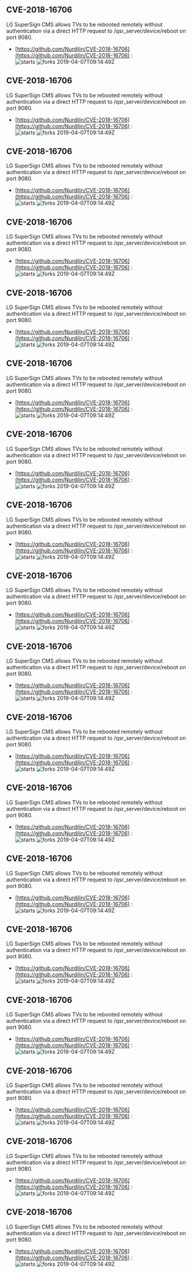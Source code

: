 ## CVE-2018-16706
 LG SuperSign CMS allows TVs to be rebooted remotely without authentication via a direct HTTP request to /qsr_server/device/reboot on port 9080.

- [https://github.com/Nurdilin/CVE-2018-16706](https://github.com/Nurdilin/CVE-2018-16706) :  
![starts](https://img.shields.io/github/stars/Nurdilin/CVE-2018-16706.svg) 
![forks](https://img.shields.io/github/forks/Nurdilin/CVE-2018-16706.svg) 
2019-04-07T09:14:49Z

## CVE-2018-16706
 LG SuperSign CMS allows TVs to be rebooted remotely without authentication via a direct HTTP request to /qsr_server/device/reboot on port 9080.

- [https://github.com/Nurdilin/CVE-2018-16706](https://github.com/Nurdilin/CVE-2018-16706) :  
![starts](https://img.shields.io/github/stars/Nurdilin/CVE-2018-16706.svg) 
![forks](https://img.shields.io/github/forks/Nurdilin/CVE-2018-16706.svg) 
2019-04-07T09:14:49Z

## CVE-2018-16706
 LG SuperSign CMS allows TVs to be rebooted remotely without authentication via a direct HTTP request to /qsr_server/device/reboot on port 9080.

- [https://github.com/Nurdilin/CVE-2018-16706](https://github.com/Nurdilin/CVE-2018-16706) :  
![starts](https://img.shields.io/github/stars/Nurdilin/CVE-2018-16706.svg) 
![forks](https://img.shields.io/github/forks/Nurdilin/CVE-2018-16706.svg) 
2019-04-07T09:14:49Z

## CVE-2018-16706
 LG SuperSign CMS allows TVs to be rebooted remotely without authentication via a direct HTTP request to /qsr_server/device/reboot on port 9080.

- [https://github.com/Nurdilin/CVE-2018-16706](https://github.com/Nurdilin/CVE-2018-16706) :  
![starts](https://img.shields.io/github/stars/Nurdilin/CVE-2018-16706.svg) 
![forks](https://img.shields.io/github/forks/Nurdilin/CVE-2018-16706.svg) 
2019-04-07T09:14:49Z

## CVE-2018-16706
 LG SuperSign CMS allows TVs to be rebooted remotely without authentication via a direct HTTP request to /qsr_server/device/reboot on port 9080.

- [https://github.com/Nurdilin/CVE-2018-16706](https://github.com/Nurdilin/CVE-2018-16706) :  
![starts](https://img.shields.io/github/stars/Nurdilin/CVE-2018-16706.svg) 
![forks](https://img.shields.io/github/forks/Nurdilin/CVE-2018-16706.svg) 
2019-04-07T09:14:49Z

## CVE-2018-16706
 LG SuperSign CMS allows TVs to be rebooted remotely without authentication via a direct HTTP request to /qsr_server/device/reboot on port 9080.

- [https://github.com/Nurdilin/CVE-2018-16706](https://github.com/Nurdilin/CVE-2018-16706) :  
![starts](https://img.shields.io/github/stars/Nurdilin/CVE-2018-16706.svg) 
![forks](https://img.shields.io/github/forks/Nurdilin/CVE-2018-16706.svg) 
2019-04-07T09:14:49Z

## CVE-2018-16706
 LG SuperSign CMS allows TVs to be rebooted remotely without authentication via a direct HTTP request to /qsr_server/device/reboot on port 9080.

- [https://github.com/Nurdilin/CVE-2018-16706](https://github.com/Nurdilin/CVE-2018-16706) :  
![starts](https://img.shields.io/github/stars/Nurdilin/CVE-2018-16706.svg) 
![forks](https://img.shields.io/github/forks/Nurdilin/CVE-2018-16706.svg) 
2019-04-07T09:14:49Z

## CVE-2018-16706
 LG SuperSign CMS allows TVs to be rebooted remotely without authentication via a direct HTTP request to /qsr_server/device/reboot on port 9080.

- [https://github.com/Nurdilin/CVE-2018-16706](https://github.com/Nurdilin/CVE-2018-16706) :  
![starts](https://img.shields.io/github/stars/Nurdilin/CVE-2018-16706.svg) 
![forks](https://img.shields.io/github/forks/Nurdilin/CVE-2018-16706.svg) 
2019-04-07T09:14:49Z

## CVE-2018-16706
 LG SuperSign CMS allows TVs to be rebooted remotely without authentication via a direct HTTP request to /qsr_server/device/reboot on port 9080.

- [https://github.com/Nurdilin/CVE-2018-16706](https://github.com/Nurdilin/CVE-2018-16706) :  
![starts](https://img.shields.io/github/stars/Nurdilin/CVE-2018-16706.svg) 
![forks](https://img.shields.io/github/forks/Nurdilin/CVE-2018-16706.svg) 
2019-04-07T09:14:49Z

## CVE-2018-16706
 LG SuperSign CMS allows TVs to be rebooted remotely without authentication via a direct HTTP request to /qsr_server/device/reboot on port 9080.

- [https://github.com/Nurdilin/CVE-2018-16706](https://github.com/Nurdilin/CVE-2018-16706) :  
![starts](https://img.shields.io/github/stars/Nurdilin/CVE-2018-16706.svg) 
![forks](https://img.shields.io/github/forks/Nurdilin/CVE-2018-16706.svg) 
2019-04-07T09:14:49Z

## CVE-2018-16706
 LG SuperSign CMS allows TVs to be rebooted remotely without authentication via a direct HTTP request to /qsr_server/device/reboot on port 9080.

- [https://github.com/Nurdilin/CVE-2018-16706](https://github.com/Nurdilin/CVE-2018-16706) :  
![starts](https://img.shields.io/github/stars/Nurdilin/CVE-2018-16706.svg) 
![forks](https://img.shields.io/github/forks/Nurdilin/CVE-2018-16706.svg) 
2019-04-07T09:14:49Z

## CVE-2018-16706
 LG SuperSign CMS allows TVs to be rebooted remotely without authentication via a direct HTTP request to /qsr_server/device/reboot on port 9080.

- [https://github.com/Nurdilin/CVE-2018-16706](https://github.com/Nurdilin/CVE-2018-16706) :  
![starts](https://img.shields.io/github/stars/Nurdilin/CVE-2018-16706.svg) 
![forks](https://img.shields.io/github/forks/Nurdilin/CVE-2018-16706.svg) 
2019-04-07T09:14:49Z

## CVE-2018-16706
 LG SuperSign CMS allows TVs to be rebooted remotely without authentication via a direct HTTP request to /qsr_server/device/reboot on port 9080.

- [https://github.com/Nurdilin/CVE-2018-16706](https://github.com/Nurdilin/CVE-2018-16706) :  
![starts](https://img.shields.io/github/stars/Nurdilin/CVE-2018-16706.svg) 
![forks](https://img.shields.io/github/forks/Nurdilin/CVE-2018-16706.svg) 
2019-04-07T09:14:49Z

## CVE-2018-16706
 LG SuperSign CMS allows TVs to be rebooted remotely without authentication via a direct HTTP request to /qsr_server/device/reboot on port 9080.

- [https://github.com/Nurdilin/CVE-2018-16706](https://github.com/Nurdilin/CVE-2018-16706) :  
![starts](https://img.shields.io/github/stars/Nurdilin/CVE-2018-16706.svg) 
![forks](https://img.shields.io/github/forks/Nurdilin/CVE-2018-16706.svg) 
2019-04-07T09:14:49Z

## CVE-2018-16706
 LG SuperSign CMS allows TVs to be rebooted remotely without authentication via a direct HTTP request to /qsr_server/device/reboot on port 9080.

- [https://github.com/Nurdilin/CVE-2018-16706](https://github.com/Nurdilin/CVE-2018-16706) :  
![starts](https://img.shields.io/github/stars/Nurdilin/CVE-2018-16706.svg) 
![forks](https://img.shields.io/github/forks/Nurdilin/CVE-2018-16706.svg) 
2019-04-07T09:14:49Z

## CVE-2018-16706
 LG SuperSign CMS allows TVs to be rebooted remotely without authentication via a direct HTTP request to /qsr_server/device/reboot on port 9080.

- [https://github.com/Nurdilin/CVE-2018-16706](https://github.com/Nurdilin/CVE-2018-16706) :  
![starts](https://img.shields.io/github/stars/Nurdilin/CVE-2018-16706.svg) 
![forks](https://img.shields.io/github/forks/Nurdilin/CVE-2018-16706.svg) 
2019-04-07T09:14:49Z

## CVE-2018-16706
 LG SuperSign CMS allows TVs to be rebooted remotely without authentication via a direct HTTP request to /qsr_server/device/reboot on port 9080.

- [https://github.com/Nurdilin/CVE-2018-16706](https://github.com/Nurdilin/CVE-2018-16706) :  
![starts](https://img.shields.io/github/stars/Nurdilin/CVE-2018-16706.svg) 
![forks](https://img.shields.io/github/forks/Nurdilin/CVE-2018-16706.svg) 
2019-04-07T09:14:49Z

## CVE-2018-16706
 LG SuperSign CMS allows TVs to be rebooted remotely without authentication via a direct HTTP request to /qsr_server/device/reboot on port 9080.

- [https://github.com/Nurdilin/CVE-2018-16706](https://github.com/Nurdilin/CVE-2018-16706) :  
![starts](https://img.shields.io/github/stars/Nurdilin/CVE-2018-16706.svg) 
![forks](https://img.shields.io/github/forks/Nurdilin/CVE-2018-16706.svg) 
2019-04-07T09:14:49Z

